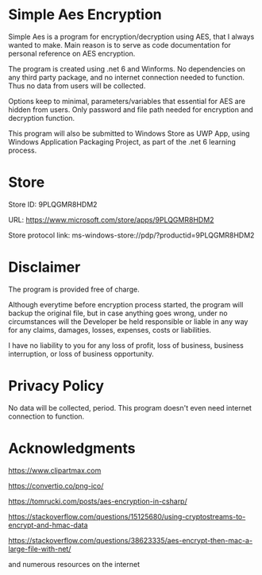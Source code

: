 # Simple Aes Encryption
Simple Aes is a program for encryption/decryption using AES, that I always wanted to make.
Main reason is to serve as code documentation for personal reference on AES encryption.

The program is created using .net 6 and Winforms. 
No dependencies on any third party package, and no internet connection needed to function.
Thus no data from users will be collected.

Options keep to minimal, parameters/variables that essential for AES are hidden from users.
Only password and file path needed for encryption and decryption function.

This program will also be submitted to Windows Store as UWP App, using Windows Application Packaging Project, as part of the .net 6 learning process.


# Store
Store ID: 9PLQGMR8HDM2

URL: https://www.microsoft.com/store/apps/9PLQGMR8HDM2

Store protocol link: ms-windows-store://pdp/?productid=9PLQGMR8HDM2


# Disclaimer
The program is provided free of charge.

Although everytime before encryption process started, the program will backup the original file, but in case anything goes wrong, under no circumstances will 
the Developer be held responsible or liable in any way for any claims, damages, losses, expenses, costs or liabilities.

I have no liability to you for any loss of profit, loss of business, business interruption, or loss of business opportunity.

# Privacy Policy
No data will be collected, period.
This program doesn't even need internet connection to function.


# Acknowledgments
https://www.clipartmax.com

https://convertio.co/png-ico/

https://tomrucki.com/posts/aes-encryption-in-csharp/

https://stackoverflow.com/questions/15125680/using-cryptostreams-to-encrypt-and-hmac-data

https://stackoverflow.com/questions/38623335/aes-encrypt-then-mac-a-large-file-with-net/

and numerous resources on the internet

